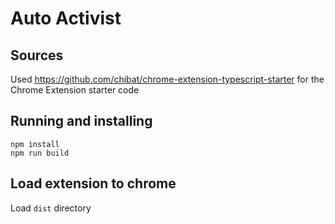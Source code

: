 # Auto Activist

## Sources
Used https://github.com/chibat/chrome-extension-typescript-starter for the Chrome Extension starter code

## Running and installing

```
npm install
npm run build
```
## Load extension to chrome

Load `dist` directory


